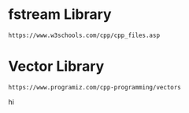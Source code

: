 # fstream Library
```
https://www.w3schools.com/cpp/cpp_files.asp
```

# Vector Library

```
https://www.programiz.com/cpp-programming/vectors
```

hi